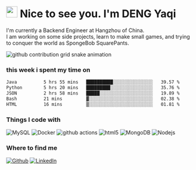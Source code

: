<h1><img src="https://emojis.slackmojis.com/emojis/images/1531849430/4246/blob-sunglasses.gif?1531849430" width="30"/> Nice to see you. I'm DENG Yaqi</h1>

<p>I'm currently a Backend Engineer at Hangzhou of China. </br>
I am working on some side projects, learn to make small games, and trying to conquer the world as SpongeBob SquarePants. </p>

<picture>
  <source media="(prefers-color-scheme: dark)" srcset="https://raw.githubusercontent.com/DENGYaqi/DENGYaqi/output/github-contribution-grid-snake-dark.svg">
  <source media="(prefers-color-scheme: light)" srcset="https://raw.githubusercontent.com/DENGYaqi/DENGYaqi/output/github-contribution-grid-snake.svg">
  <img alt="github contribution grid snake animation" src="https://raw.githubusercontent.com/DENGYaqi/DENGYaqi/output/github-contribution-grid-snake.svg">
</picture>

<h3>this week i spent my time on</h3>

```txt
Java          5 hrs 55 mins   ██████████░░░░░░░░░░░░░░░   39.57 %
Python        5 hrs 20 mins   █████████░░░░░░░░░░░░░░░░   35.76 %
JSON          2 hrs 58 mins   █████░░░░░░░░░░░░░░░░░░░░   19.89 %
Bash          21 mins         ▓░░░░░░░░░░░░░░░░░░░░░░░░   02.38 %
HTML          16 mins         ▒░░░░░░░░░░░░░░░░░░░░░░░░   01.81 %
```

<h3>Things I code with</h3>
<p>
  <img alt="MySQL" src="https://img.shields.io/badge/-MongoDB-13aa52?style=flat-square&logo=mongodb&logoColor=white" />
  <img alt="Docker" src="https://img.shields.io/badge/-Docker-46a2f1?style=flat-square&logo=docker&logoColor=white" />
  <img alt="github actions" src="https://img.shields.io/badge/-Github_Actions-2088FF?style=flat-square&logo=github-actions&logoColor=white" />
  <img alt="html5" src="https://img.shields.io/badge/-HTML5-E34F26?style=flat-square&logo=html5&logoColor=white" />
  <img alt="MongoDB" src="https://img.shields.io/badge/-MongoDB-13aa52?style=flat-square&logo=mongodb&logoColor=white" />
  <img alt="Nodejs" src="https://img.shields.io/badge/-Nodejs-43853d?style=flat-square&logo=Node.js&logoColor=white" />
</p>

<h3>Where to find me</h3>
<p>
  <a href="https://github.com/DENGYaqi" target="_blank"><img alt="Github" src="https://img.shields.io/badge/GitHub-%2312100E.svg?&style=for-the-badge&logo=Github&logoColor=white" /></a> 
  <a href="https://www.linkedin.com/in/deng-yaqi/" target="_blank"><img alt="LinkedIn" src="https://img.shields.io/badge/linkedin-%230077B5.svg?&style=for-the-badge&logo=linkedin&logoColor=white"/></a> 
</p>
